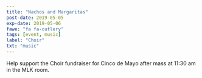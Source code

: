 ```yaml
---
title: "Nachos and Margaritas"
post-date: 2019-05-05
exp-date: 2019-05-06
fawe: "fa fa-cutlery"
tags: [event, music]
label: "Choir"
txt: "music"
---
```

Help support the Choir fundraiser for Cinco de Mayo after mass at 11:30 am in the MLK room.